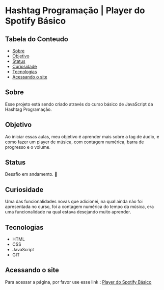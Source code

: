 # Hashtag Programação | Player do Spotify Básico

## Tabela do Conteudo

<ul>
<li><a href="#sobre">Sobre</a></li>
<li><a href="#objetivo">Objetivo</a></li>
<li><a href="#status">Status</a></li>
<li><a href="#curiosidade">Curiosidade</a></li>
<li><a href="#tecnologias">Tecnologias</a></li>
<li><a href="#acessando-o-site">Acessando o site</a></li>
</ul>

## Sobre

Esse projeto está sendo criado através do curso básico de JavaScript da Hashtag Programação.

## Objetivo

Ao iniciar essas aulas, meu objetivo é aprender mais sobre a tag de áudio, e como fazer um player de música, com contagem numérica, barra de progresso e o volume.

## Status

Desafio em andamento. 🥰

<!-- ### Layout Desktop / Mobile
<img src="" alt="Gif do desafio funcionando em ambas as telas"> -->

## Curiosidade

Uma das funcionalidades novas que adicionei, na qual ainda não foi apresentada no curso, foi a contagem numérica do tempo da música, era uma funcionalidade na qual estava desejando muito aprender.

## Tecnologias

<ul>
<li>HTML</li>
<li>CSS</li>
<li>JavaScript</li>
<li>GIT</li>
</ul>

## Acessando o site

Para acessar a página, por favor use esse link : <a href="https://tiago-forward.github.io/player-do-spotify-basico/" target="_blank">Player do Spotify Básico</a>